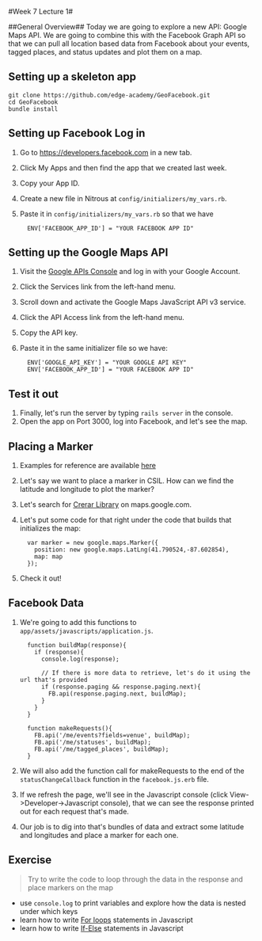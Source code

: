#Week 7 Lecture 1#

##General Overview##
Today we are going to explore a new API: Google Maps API. We are going to combine this with the Facebook Graph API so that we can pull all location based data from Facebook about your events, tagged places, and status updates and plot them on a map.

## Setting up a skeleton app
```
git clone https://github.com/edge-academy/GeoFacebook.git
cd GeoFacebook
bundle install
```

## Setting up Facebook Log in
1. Go to https://developers.facebook.com in a new tab.
2. Click My Apps and then find the app that we created last week.
3. Copy your App ID.
6. Create a new file in Nitrous at `config/initializers/my_vars.rb`.
4. Paste it in `config/initializers/my_vars.rb` so that we have

    ```
      ENV['FACEBOOK_APP_ID'] = "YOUR FACEBOOK APP ID"
    ```

## Setting up the Google Maps API
1. Visit the [Google APIs Console](https://code.google.com/apis/console/?noredirect) and log in with your Google Account.
2. Click the Services link from the left-hand menu.
3. Scroll down and activate the Google Maps JavaScript API v3 service.
4. Click the API Access link from the left-hand menu.
5. Copy the API key.

7. Paste it in the same initializer file so we have:

    ```
      ENV['GOOGLE_API_KEY'] = "YOUR GOOGLE API KEY"
      ENV['FACEBOOK_APP_ID'] = "YOUR FACEBOOK APP ID"
    ```

## Test it out
1. Finally, let's run the server by typing `rails server` in the console.
2. Open the app on Port 3000, log into Facebook, and let's see the map.

## Placing a Marker
1. Examples for reference are available [here](https://developers.google.com/maps/documentation/javascript/examples/marker-simple)
2. Let's say we want to place a marker in CSIL. How can we find the latitude and longitude to plot the marker?
3. Let's search for [Crerar Library](https://www.google.com/maps/place/John+Crerar+Library/@41.790524,-87.602854,17z/data=!3m1!4b1!4m2!3m1!1s0x880e293c21dac439:0xcf45cf3ba1a46e95) on maps.google.com.
4. Let's put some code for that right under the code that builds that initializes the map:

    ```
      var marker = new google.maps.Marker({
        position: new google.maps.LatLng(41.790524,-87.602854),
        map: map
      });
    ```
5. Check it out!

## Facebook Data
1. We're going to add this functions to `app/assets/javascripts/application.js`.

    ```
      function buildMap(response){
        if (response){
          console.log(response);

          // If there is more data to retrieve, let's do it using the url that's provided
          if (response.paging && response.paging.next){
            FB.api(response.paging.next, buildMap);
          }
        }
      }

      function makeRequests(){
        FB.api('/me/events?fields=venue', buildMap);
        FB.api('/me/statuses', buildMap);
        FB.api('/me/tagged_places', buildMap);
      }
    ```
2. We will also add the function call for makeRequests to the end of the `statusChangeCallback` function in the `facebook.js.erb` file.
3. If we refresh the page, we'll see in the Javascript console (click View->Developer->Javascript console), that we can see the response printed out for each request that's made.
4. Our job is to dig into that's bundles of data and extract some latitude and longitudes and place a marker for each one.

## Exercise
> Try to write the code to loop through the data in the response and place markers on the map

* use `console.log` to print variables and explore how the data is nested under which keys
* learn how to write [For loops](http://www.w3schools.com/js/js_loop_for.asp) statements in Javascript
* learn how to write [If-Else](http://www.w3schools.com/js/js_if_else.asp) statements in Javascript
